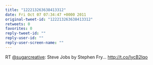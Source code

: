 ```yaml
---
title: "122213263638413312"
date: Fri Oct 07 07:34:47 +0000 2011
original-tweet-id: "122213263638413312"
retweets: 0
favorites: 0
reply-tweet-id: ""
reply-user-id: ""
reply-user-screen-name: ""
---
```

RT <a href="https://twitter.com/sugarcreative">@sugarcreative</a>: Steve Jobs by Stephen Fry... http://t.co/IycB2lqo
